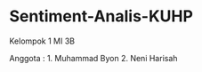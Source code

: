 # Sentiment-Analis-KUHP


Kelompok 1 MI 3B





Anggota : 1. Muhammad Byon
          2. Neni Harisah
